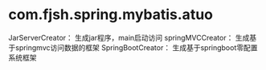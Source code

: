 # com.fjsh.spring.mybatis.atuo
JarServerCreator： 
生成jar程序，main启动访问
springMVCCreator：
生成基于springmvc访问数据的框架
SpringBootCreator：
生成基于springboot零配置系统框架
